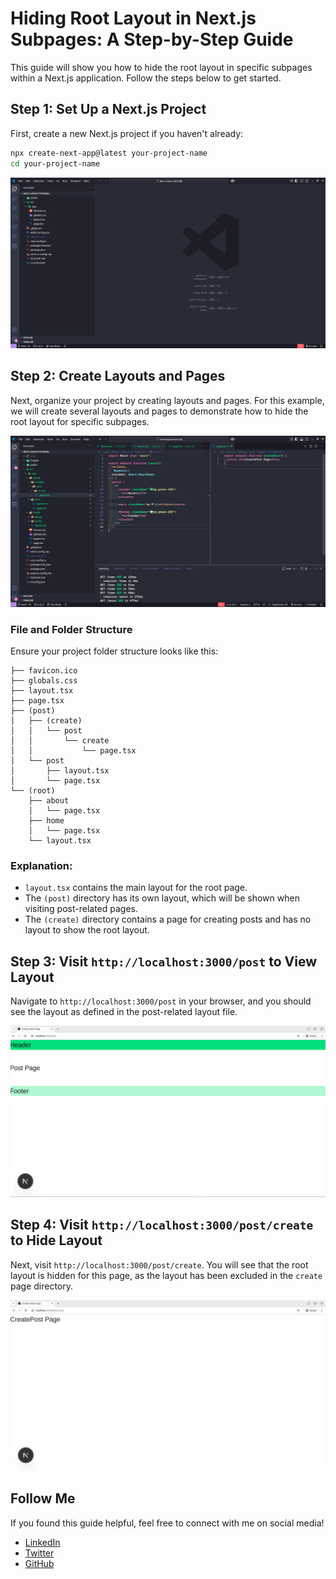 # Hiding Root Layout in Next.js Subpages: A Step-by-Step Guide

This guide will show you how to hide the root layout in specific subpages within a Next.js application. Follow the steps below to get started.

## Step 1: Set Up a Next.js Project

First, create a new Next.js project if you haven't already:

```bash
npx create-next-app@latest your-project-name
cd your-project-name
```

![Setup Next.js Project](./images/1-2025-03-14_12-19.png)

## Step 2: Create Layouts and Pages

Next, organize your project by creating layouts and pages. For this example, we will create several layouts and pages to demonstrate how to hide the root layout for specific subpages.

![Create Layouts and Pages](./images/2-2025-03-14_12-32.png)

### File and Folder Structure

Ensure your project folder structure looks like this:

```
├── favicon.ico
├── globals.css
├── layout.tsx
├── page.tsx
├── (post)
│   ├── (create)
│   │   └── post
│   │       └── create
│   │           └── page.tsx
│   └── post
│       ├── layout.tsx
│       └── page.tsx
└── (root)
    ├── about
    │   └── page.tsx
    ├── home
    │   └── page.tsx
    └── layout.tsx
```

### Explanation:

- `layout.tsx` contains the main layout for the root page.
- The `(post)` directory has its own layout, which will be shown when visiting post-related pages.
- The `(create)` directory contains a page for creating posts and has no layout to show the root layout.

## Step 3: Visit `http://localhost:3000/post` to View Layout

Navigate to `http://localhost:3000/post` in your browser, and you should see the layout as defined in the post-related layout file.

![Post Page Layout](./images/3-2025-03-14_12-32.png)

## Step 4: Visit `http://localhost:3000/post/create` to Hide Layout

Next, visit `http://localhost:3000/post/create`. You will see that the root layout is hidden for this page, as the layout has been excluded in the `create` page directory.

![Create Post Page Without Layout](./images/4-025-03-14_12-32.png)

## Follow Me

If you found this guide helpful, feel free to connect with me on social media!

- [LinkedIn](https://www.linkedin.com/in/sheik-mostafizur/)
- [Twitter](https://x.com/sheikmostafizur)
- [GitHub](https://github.com/sheik-mostafizur)
